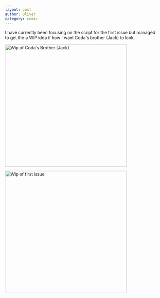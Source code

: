 ```yaml
---
layout: post
author: Oliver
category: comic
---
```


I have currently been focusing on the script for the first issue but managed to get the a WIP idea if how I want Coda's brother (Jack) to look.
<br>
<p><img src="https://oliverheib.github.io/E-PortfolioInJekyll/images/comic/JackWIP__01.jpg" alt="Wip of Coda's Brother (Jack)" style="width:400px; float: none;"/></p>
<p><img src="https://oliverheib.github.io/E-PortfolioInJekyll/images/comic/Issue1Page1WIP__01.jpg" alt="Wip of first issue" style="width:400px; float: none;"/></p><br>
